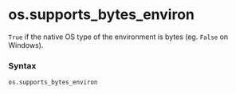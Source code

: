# os.supports_bytes_environ

`True` if the native OS type of the environment is bytes (eg. `False` on Windows).

### Syntax

```python
os.supports_bytes_environ
```